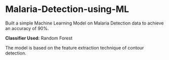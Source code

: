 # Malaria-Detection-using-ML

Built a simple Machine Learning Model on Malaria Detection data to achieve an accuracy of 90%. 


**Classifier Used:** Random Forest


The model is based on the feature extraction technique of contour detection.
